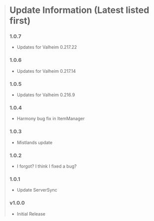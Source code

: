 > # Update Information (Latest listed first)
> ### 1.0.7
> - Updates for Valheim 0.217.22
> ### 1.0.6
> - Updates for Valheim 0.217.14
> ### 1.0.5
> - Updates for Valheim 0.216.9
> ### 1.0.4
> - Harmony bug fix in ItemManager
> ### 1.0.3
> - Mistlands update
> ### 1.0.2
> - I forgot? I think I fixed a bug?
> ### 1.0.1
> - Update ServerSync
> ### v1.0.0
> - Initial Release